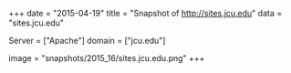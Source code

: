
+++
date = "2015-04-19"
title = "Snapshot of http://sites.jcu.edu"
data = "sites.jcu.edu"

Server = ["Apache"]
domain = ["jcu.edu"]

  image = "snapshots/2015_16/sites.jcu.edu.png"
+++
#
